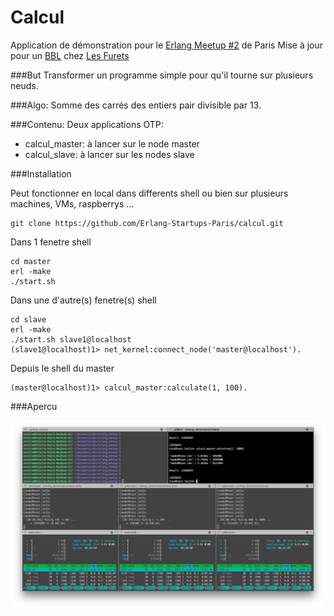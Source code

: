 # Calcul

Application de démonstration pour le [Erlang Meetup #2](http://www.meetup.com/fr-FR/Erlang-Paris/events/219110867/) de Paris
Mise à jour pour un [BBL](http://www.brownbaglunch.fr/) chez [Les Furets](lesfurets.com )

###But
Transformer un programme simple pour qu'il tourne sur plusieurs neuds.

###Algo:
Somme des carrés des entiers pair divisible par 13.

###Contenu:
Deux applications OTP: 
 - calcul_master: à lancer sur le node master
 - calcul_slave: à lancer sur les nodes slave
 
###Installation

Peut fonctionner en local dans differents shell ou bien sur plusieurs machines, VMs, raspberrys ...

```
git clone https://github.com/Erlang-Startups-Paris/calcul.git
```

Dans 1 fenetre shell

```
cd master
erl -make
./start.sh
```

Dans une d'autre(s) fenetre(s) shell

```
cd slave
erl -make
./start.sh slave1@localhost
(slave1@localhost)1> net_kernel:connect_node('master@localhost').
```

Depuis le shell du master
```
(master@localhost)1> calcul_master:calculate(1, 100).
```

###Apercu


![screenshot](screenshot.png)
